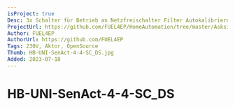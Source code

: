```yaml
---
isProject: true
Desc: 3x Schalter für Betrieb an Netzfreischalter Filter Autokalibrierung, rLF Version
ProjectUrl: https://github.com/FUEL4EP/HomeAutomation/tree/master/AsksinPP_developments/sketches/HB-UNI-SenAct-4-4-SC_DS
Author: FUEL4EP
AuthorUrl: https://github.com/FUEL4EP
Tags: 230V, Aktor, OpenSource
Thumb: HB-UNI-SenAct-4-4-SC_DS.jpg
Added: 2023-07-18
---
```


# HB-UNI-SenAct-4-4-SC_DS

